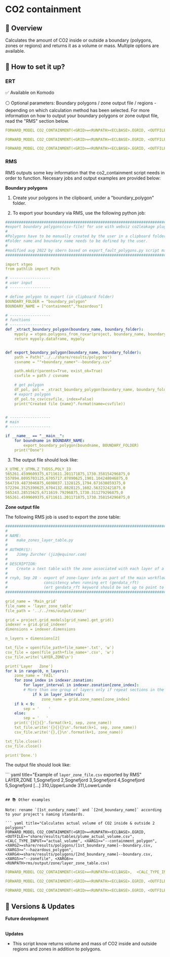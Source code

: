 # CO2 containment

## 🎯 Overview

Calculates the amount of CO2 inside or outside a boundary (polygons, zones or regions) and returns it as a volume or mass. Multiple options are available.


## 📝 How to set it up?

### ERT

✅ Available on Komodo

⚪ Optional parameters: Boundary polygons / zone output file / regions - depending on which calculation method has been selected. For more information on how to output your boundary polygons or zone output file, read the "RMS" section below.

``` yaml title="Calculates actual volume of CO2 in the model"
FORWARD_MODEL CO2_CONTAINMENT(<GRID>=<RUNPATH><ECLBASE>.EGRID, <OUTFILE>="share/results/tables/plume_actual_volume.csv", <CALC_TYPE_INPUT>="actual_volume")
```
``` yaml title="Calculates cell volume with CO2 in the model"
FORWARD_MODEL CO2_CONTAINMENT(<GRID>=<RUNPATH><ECLBASE>.EGRID, <OUTFILE>="share/results/tables/plume_cell_volume.csv", <CALC_TYPE_INPUT>="cell_volume")
```
``` yaml title="Calculates mass of CO2 in the model"
FORWARD_MODEL CO2_CONTAINMENT(<GRID>=<RUNPATH><ECLBASE>.EGRID, <OUTFILE>="share/results/tables/plume_mass.csv", <CALC_TYPE_INPUT>="mass")
```

### RMS

RMS outputs some key information that the co2_containment script needs in order to function. Necesary jobs and output examples are provided below:

**Boundary polygons**

1. Create your polygons in the clipboard, under a "boundary_polygon" folder. 

2. To export your boundary via RMS, use the following python job:
``` yaml title="export_boundary_polygons.py"
###############################################################################
#export boundary polygons(csv-file) for use with webviz co2leakage plugin.
#
#Polygons have to be manually created by the user in a clipboard folder.
#Folder name and boundary name needs to be defined by the user.
#
#modified aug 2022 by sbern based on export_fault_polygons.py script made by rnyb (aug 2020) 
###############################################################################

import xtgeo
from pathlib import Path

# ------------------
# user input
# ------------------

# define polygon to export (in clipboard folder)
BOUNDARY_FOLDER = "boundary_polygon"
BOUNDARY_NAME = ["containment","hazardous"]

# ------------------
# functions
# ------------------
def _xtract_boundary_polygon(boundary_name, boundary_folder):
    mypoly = xtgeo.polygons_from_roxar(project, boundary_name, boundary_folder, 'clipboard')
    return mypoly.dataframe, mypoly


def export_boundary_polygon(boundary_name, boundary_folder):
    path = Path("../../share/results/polygons")
    csvname = ""+boundary_name+"--boundary.csv"

    path.mkdir(parents=True, exist_ok=True)
    csvfile = path / csvname

    # get polygon
    df_pol, pol = _xtract_boundary_polygon(boundary_name, boundary_folder)
    # export polygon
    df_pol.to_csv(csvfile, index=False)
    print("Created file {name}".format(name=csvfile))


# ------------------
# main
# ------------------

if __name__ == "__main__":
    for boundname in BOUNDARY_NAME:
        export_boundary_polygon(boundname, BOUNDARY_FOLDER)
    print("Done")

```

3. The output file should look like:
``` yaml title="Example of a boundary polygon exported by RMS"
X_UTME,Y_UTMN,Z_TVDSS,POLY_ID
565261.4599609375,6711611.201171875,1730.358154296875,0
557894.8095703125,6705717.87890625,1901.104248046875,0
564719.4873046875,6698037.1328125,1794.671630859375,0
572294.3525390625,6704132.8828125,1602.563232421875,0
565243.28515625,6711619.79296875,1730.311279296875,0
565261.4599609375,6711611.201171875,1730.358154296875,0
```

**Zone output file**

The following RMS job is used to export the zone table:

``` yaml title="make_zones_layer_table.py"
##############################################################################
#
# NAME:
#    make_zones_layer_table.py
#
# AUTHOR(S):
#    Jimmy Zurcher (jiz@equinor.com)
#
# DESCRIPTION:
#    Create a text table with the zone associated with each layer of a 3D grid
#
# rnyb, Sep 20 - export of zone-layer info as part of the main workflow to ensure 
#                consistency when running ert (gendata_rft) 
#                (ert gendata_rft keyword should be set up to point to this file)
###############################################################################

grid_name = 'Main_grid'
file_name = 'layer_zone_table'
file_path = '../../rms/output/zone/'

grid = project.grid_models[grid_name].get_grid()
indexer = grid.grid_indexer
dimensions = indexer.dimensions

n_layers = dimensions[2]

txt_file = open(file_path+file_name+'.txt', 'w')
csv_file = open(file_path+file_name+'.csv', 'w')
csv_file.write('LAYER,ZONE\n')

print('Layer   Zone')
for k in range(0, n_layers):
    zone_name = 'FAIL'
    for zone_index in indexer.zonation:
        for layer_interval in indexer.zonation[zone_index]:
        # More than one group of layers only if repeat sections in the grid
            if k in layer_interval:
                zone_name = grid.zone_names[zone_index]
    if k < 9:
        sep = '    '
    else:
        sep = '   '
    print('{}{}{}'.format(k+1, sep, zone_name))
    txt_file.write('{}{}{}\n'.format(k+1, sep, zone_name))
    csv_file.write('{},{}\n'.format(k+1, zone_name))

txt_file.close()
csv_file.close()

print('Done.')
```

The output file should look like:

``` yaml title="Example of `layer_zone_file.csv` exported by RMS"
LAYER,ZONE
1,Sognefjord
2,Sognefjord
3,Sognefjord
4,Sognefjord
5,Sognefjord
[...]
310,UpperLunde
311,LowerLunde
```

## 📚 Other examples

Note: rename `[1st_oundary_name]` and `[2nd_boundary_name]` according to your project's naming standards.

``` yaml title="Calculates actual volume of CO2 inside & outside 2 polygons"
FORWARD_MODEL CO2_CONTAINMENT(<GRID>=<RUNPATH><ECLBASE>.EGRID, <OUTFILE>="share/results/tables/plume_actual_volume.csv", <CALC_TYPE_INPUT>="actual_volume", <XARG1>="--containment_polygon", <XARG2>=share/results/polygons/[1st_boundary_name]--boundary.csv, <XARG3>="--hazardous_polygon", <XARG4>=share/results/polygons/[2nd_boundary_name]--boundary.csv, <XARG5>="--zonefile", <XARG6>=<RUNPATH>rms/output/zone/layer_zone_table.csv)
```

``` yaml title="Calculates actual volume using region property for region calculation"
FORWARD_MODEL CO2_CONTAINMENT(<CASE>=<RUNPATH><ECLBASE>,  <CALC_TYPE_INPUT>="actual_volume", <CONTAINMENT_POLYGON>="share/results/polygons/[1st_boundary_name]--boundary.csv", <HAZARDOUS_POLYGON>="share/results/polygons/[2nd_boundary_name]--boundary.csv",<REGION_PROPERTY>="FIPSEG", <ZONEFILE>="rms/output/zone/zonation_geo_map.yml", <XARG1>="--verbose")
```

``` yaml title="Calculates cell volume inside & outside your 1 polygon"
FORWARD_MODEL CO2_CONTAINMENT(<GRID>=<RUNPATH><ECLBASE>.EGRID, <OUTFILE>="share/results/tables/plume_cell_volume.csv", <CALC_TYPE_INPUT>="cell_volume",<XARG1>="--containment_polygon", <XARG2>=share/results/polygons/[1st_boundary_name]--boundary.csv)
```

``` yaml title="Calculates mass of CO2 inside & outside your 2 polygons and per zone"
FORWARD_MODEL CO2_CONTAINMENT(<GRID>=<RUNPATH><ECLBASE>.EGRID, <OUTFILE>="share/results/tables/plume_mass.csv", <CALC_TYPE_INPUT>="mass", <XARG1>="--containment_polygon", <XARG2>="share/results/polygons/[1st_boundary_name]--boundary.csv", <XARG3>="--hazardous_polygon", <XARG4>="share/results/polygons/[2nd_boundary_name]--boundary.csv", <XARG5>="--zonefile", <XARG6>="<RUNPATH>rms/output/zone/layer_zone_table.csv" )
```


## 🔧 Versions & Updates

**Future development**
<br />
<br />

**Updates**

- This script know returns volume and mass of CO2 inside and outside regions and zones in addition to polygons. 
